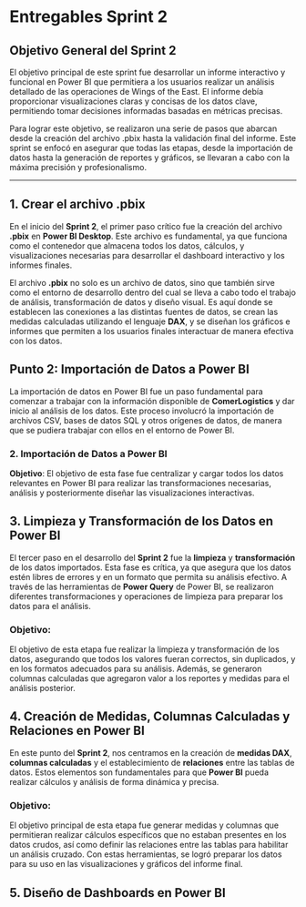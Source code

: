 # **Entregables Sprint 2**

## Objetivo General del Sprint 2

El objetivo principal de este sprint fue desarrollar un informe interactivo y funcional en Power BI que permitiera a los usuarios realizar un análisis detallado de las operaciones de Wings of the East. El informe debía proporcionar visualizaciones claras y concisas de los datos clave, permitiendo tomar decisiones informadas basadas en métricas precisas.

Para lograr este objetivo, se realizaron una serie de pasos que abarcan desde la creación del archivo .pbix hasta la validación final del informe. Este sprint se enfocó en asegurar que todas las etapas, desde la importación de datos hasta la generación de reportes y gráficos, se llevaran a cabo con la máxima precisión y profesionalismo.

_____

## **1. Crear el archivo .pbix**

En el inicio del **Sprint 2**, el primer paso crítico fue la creación del archivo **.pbix** en **Power BI Desktop**. Este archivo es fundamental, ya que funciona como el contenedor que almacena todos los datos, cálculos, y visualizaciones necesarias para desarrollar el dashboard interactivo y los informes finales.

El archivo **.pbix** no solo es un archivo de datos, sino que también sirve como el entorno de desarrollo dentro del cual se lleva a cabo todo el trabajo de análisis, transformación de datos y diseño visual. Es aquí donde se establecen las conexiones a las distintas fuentes de datos, se crean las medidas calculadas utilizando el lenguaje **DAX**, y se diseñan los gráficos e informes que permiten a los usuarios finales interactuar de manera efectiva con los datos.
## **Punto 2: Importación de Datos a Power BI**

La importación de datos en Power BI fue un paso fundamental para comenzar a trabajar con la información disponible de **ComerLogistics** y dar inicio al análisis de los datos. Este proceso involucró la importación de archivos CSV, bases de datos SQL y otros orígenes de datos, de manera que se pudiera trabajar con ellos en el entorno de Power BI.

### **2. Importación de Datos a Power BI**

**Objetivo**: El objetivo de esta fase fue centralizar y cargar todos los datos relevantes en Power BI para realizar las transformaciones necesarias, análisis y posteriormente diseñar las visualizaciones interactivas.

## **3. Limpieza y Transformación de los Datos en Power BI**

El tercer paso en el desarrollo del **Sprint 2** fue la **limpieza** y **transformación** de los datos importados. Esta fase es crítica, ya que asegura que los datos estén libres de errores y en un formato que permita su análisis efectivo. A través de las herramientas de **Power Query** de Power BI, se realizaron diferentes transformaciones y operaciones de limpieza para preparar los datos para el análisis.

### **Objetivo**:
El objetivo de esta etapa fue realizar la limpieza y transformación de los datos, asegurando que todos los valores fueran correctos, sin duplicados, y en los formatos adecuados para su análisis. Además, se generaron columnas calculadas que agregaron valor a los reportes y medidas para el análisis posterior.

## **4. Creación de Medidas, Columnas Calculadas y Relaciones en Power BI**

En este punto del **Sprint 2**, nos centramos en la creación de **medidas DAX**, **columnas calculadas** y el establecimiento de **relaciones** entre las tablas de datos. Estos elementos son fundamentales para que **Power BI** pueda realizar cálculos y análisis de forma dinámica y precisa.

### **Objetivo**:
El objetivo principal de esta etapa fue generar medidas y columnas que permitieran realizar cálculos específicos que no estaban presentes en los datos crudos, así como definir las relaciones entre las tablas para habilitar un análisis cruzado. Con estas herramientas, se logró preparar los datos para su uso en las visualizaciones y gráficos del informe final.

## **5. Diseño de Dashboards en Power BI**

